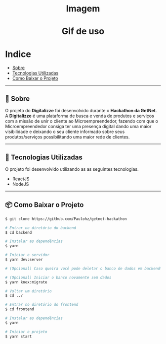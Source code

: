 <h1 align="center">
    Imagem
<h1>

<h1 align="center">
    Gif de uso 
<h1>

# Indice 

- [Sobre](#-sobre)
- [Tecnologias Utilizadas](#-tecnologias-utilizadas)
- [Como Baixar o Projeto](#-como-baixar-o-projeto)

---

## 📜 Sobre 

O projeto do **Digitalizze** foi desenvolvido durante o **Hackathon da GetNet**. A **Digitalizze** é uma plataforma de busca e venda de produtos e serviços com a missão de unir o cliente ao Microempreendedor, fazendo com que o  Microempreendedor consiga ter uma presença digital dando uma maior visibilidade e deixando o seu cliente informado sobre seus produtos/serviços possibilitando uma maior rede de clientes.

---

## 🚀 Tecnologias Utilizadas

O projeto foi desenvolvido utilizando as as seguintes tecnologias.

- ReactJS
- NodeJS

---

## 📦 Como Baixar o Projeto

```bash
$ git clone https://github.com/Paulohz/getnet-hackathon

# Entrar no diretório do backend
$ cd backend

# Instalar as dependências
$ yarn 

# Iniciar o servidor
$ yarn dev:server

# (Opcional) Caso queira você pode deletar o banco de dados em backend\src\database\database.sqlite

# (Opcional) Iniciar o banco novamente sem dados 
$ yarn knex:migrate

# Voltar um diretório
$ cd ../

# Entrar no diretório do frontend
$ cd frontend

# Instalar as dependências
$ yarn 

# Iniciar o projeto 
$ yarn start

```






